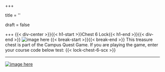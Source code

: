+++

title = ''

draft = false

+++
{{< div-center >}}{{< h1-start >}}Chest 6 Lock{{< h1-end >}}{{< div-end >}}
![image here](../images/chest-3.png#center)
{{< break-start >}}{{< break-end >}}
This treasure chest is part of the Campus Quest Game. If you are playing the game, enter your course code below test:
{{< lock-chest-6-scx >}}


___

[![image here](../images/lost-icon.png#center)](../lost)